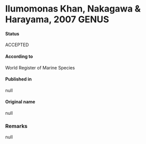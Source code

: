 Ilumomonas Khan, Nakagawa & Harayama, 2007 GENUS
=======

#### Status
ACCEPTED

#### According to
World Register of Marine Species

#### Published in
null

#### Original name
null

### Remarks
null